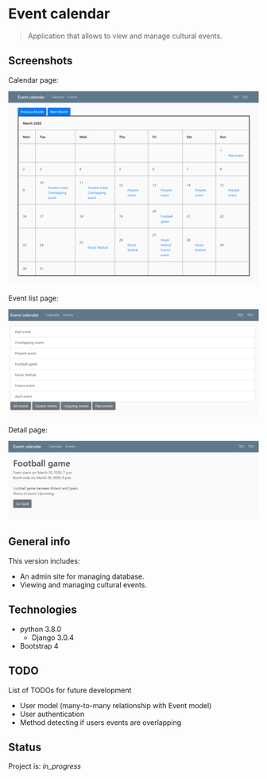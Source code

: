 # Event calendar
> Application that allows to view and manage cultural events.

## Screenshots
Calendar page:

![calendar](/img/calendar.PNG)

Event list page:

![calendar](/img/events.PNG)

Detail page:

![calendar](/img/detail.PNG)

## General info
This version includes:
* An admin site for managing database.
* Viewing and managing cultural events.

## Technologies
* python 3.8.0
	* Django 3.0.4
* Bootstrap 4

## TODO
List of TODOs for future development
* User model (many-to-many relationship with Event model)
* User authentication
* Method detecting if users events are overlapping

## Status
Project is: _in_progress_

